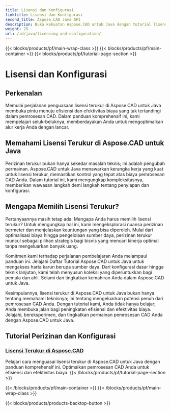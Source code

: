 ```yaml
---
title: Lisensi dan Konfigurasi
linktitle: Lisensi dan Konfigurasi
second_title: Aspose.CAD Java API
description: Buka kekuatan Aspose.CAD untuk Java dengan tutorial lisensi terukur kami. Optimalkan pemrosesan CAD secara efisien dan hemat biaya untuk meningkatkan produktivitas.
weight: 25
url: /id/java/licensing-and-configuration/
---
```


{{< blocks/products/pf/main-wrap-class >}}
{{< blocks/products/pf/main-container >}}
{{< blocks/products/pf/tutorial-page-section >}}

# Lisensi dan Konfigurasi

## Perkenalan

Memulai perjalanan penguasaan lisensi terukur di Aspose.CAD untuk Java membuka pintu menuju efisiensi dan efektivitas biaya yang tak tertandingi dalam pemrosesan CAD. Dalam panduan komprehensif ini, kami mempelajari seluk-beluknya, memberdayakan Anda untuk mengoptimalkan alur kerja Anda dengan lancar.

## Memahami Lisensi Terukur di Aspose.CAD untuk Java

Perizinan terukur bukan hanya sekedar masalah teknis; ini adalah pengubah permainan. Aspose.CAD untuk Java menawarkan kerangka kerja yang kuat untuk lisensi terukur, memastikan kontrol yang tepat atas biaya pemrosesan CAD Anda. Dalam tutorial ini, kami mengungkap kompleksitasnya, memberikan wawasan langkah demi langkah tentang penyiapan dan konfigurasi.

## Mengapa Memilih Lisensi Terukur?

Pertanyaannya masih tetap ada: Mengapa Anda harus memilih lisensi terukur? Untuk mengungkap hal ini, kami mengeksplorasi nuansa perizinan bermeter dan menjelaskan keuntungan yang bisa diperoleh. Mulai dari optimalisasi biaya hingga pengelolaan sumber daya, perizinan terukur muncul sebagai pilihan strategis bagi bisnis yang mencari kinerja optimal tanpa mengeluarkan banyak uang.

Komitmen kami terhadap perjalanan pembelajaran Anda melampaui panduan ini. Jelajahi Daftar Tutorial Aspose.CAD untuk Java untuk mengakses harta karun berupa sumber daya. Dari konfigurasi dasar hingga teknik lanjutan, kami telah menyusun koleksi yang diperuntukkan bagi pemula dan ahli. Selami dan tingkatkan kemahiran Anda dalam Aspose.CAD untuk Java.

Kesimpulannya, lisensi terukur di Aspose.CAD untuk Java bukan hanya tentang memahami teknisnya; ini tentang mengeluarkan potensi penuh dari pemrosesan CAD Anda. Dengan tutorial kami, Anda tidak hanya belajar; Anda membuka jalan bagi peningkatan efisiensi dan efektivitas biaya. Jelajahi, bereksperimen, dan tingkatkan permainan pemrosesan CAD Anda dengan Aspose.CAD untuk Java.
## Tutorial Perizinan dan Konfigurasi
### [Lisensi Terukur di Aspose.CAD](./metered-licensing-in-aspose-cad/)
Pelajari cara menguasai lisensi terukur di Aspose.CAD untuk Java dengan panduan komprehensif ini. Optimalkan pemrosesan CAD Anda untuk efisiensi dan efektivitas biaya.
{{< /blocks/products/pf/tutorial-page-section >}}

{{< /blocks/products/pf/main-container >}}
{{< /blocks/products/pf/main-wrap-class >}}

{{< blocks/products/products-backtop-button >}}
